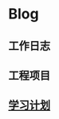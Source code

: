 # Blog

## 工作日志 
## 工程项目
## [学习计划](https://github.com/IFYOUUUU/Blog/blob/master/docs/study_contents.md)

